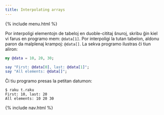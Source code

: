 ```yaml
---
title: Interpolating arrays
---
```


{% include menu.html %}

Por interpoligi elementojn de tabeloj en duoble-cititaj ŝnuroj, skribu ĝin kiel vi farus en programo mem: `@data[1]`. Por interpoligi la tutan tabelon, aldonu paron da malplenaj krampoj: `@data[]`. La sekva programo ilustras ĉi tiun aliron:

```raku
my @data = 10, 20, 30;

say "First: @data[0], last: @data[1]";
say "All elements: @data[]";
```

Ĉi tiu programo presas la petitan datumon:

```console
$ raku t.raku 
First: 10, last: 20
All elements: 10 20 30
```

{% include nav.html %}